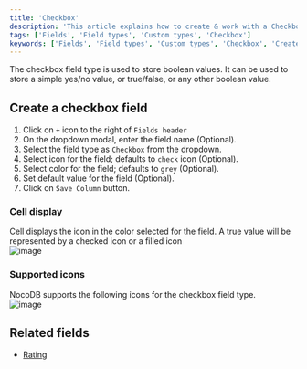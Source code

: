 ```yaml
---
title: 'Checkbox'
description: 'This article explains how to create & work with a Checkbox field.'
tags: ['Fields', 'Field types', 'Custom types', 'Checkbox']
keywords: ['Fields', 'Field types', 'Custom types', 'Checkbox', 'Create checkbox field']
---
```



The checkbox field type is used to store boolean values. It can be used to store a simple yes/no value, or true/false, or any other boolean value.

## Create a checkbox field
1. Click on `+` icon to the right of `Fields header`
2. On the dropdown modal, enter the field name (Optional).
3. Select the field type as `Checkbox` from the dropdown.
4. Select icon for the field; defaults to `check` icon (Optional).
5. Select color for the field; defaults to `grey` (Optional).
6. Set default value for the field (Optional).
7. Click on `Save Column` button.

[//]: # (![image]&#40;/img/v2/fields/types/checkbox.png&#41;)

### Cell display
Cell displays the icon in the color selected for the field. A true value will be represented by a checked icon or a filled icon  
![image](/img/v2/fields/attachment-cell-display.png)

### Supported icons  
NocoDB supports the following icons for the checkbox field type.  
![image](/img/v2/fields/checkbox-icon.png)

## Related fields
- [Rating](030.rating.md)

